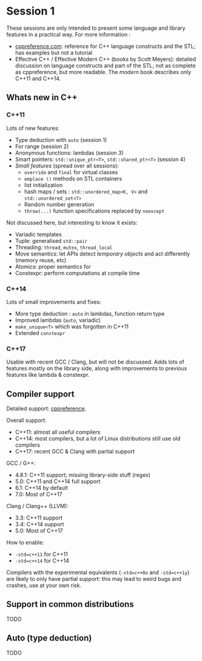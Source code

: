 # Session 1

These sessions are only intended to present some language and library features in a practical way.
For more information :
* [cppreference.com](http://en.cppreference.com): reference for C++ language constructs and the STL; has examples but not a tutorial
* Effective C++ / Effective Modern C++ (books by Scott Meyers): detailed discussion on language constructs and part of the STL; not as complete as cppreference, but more readable. The _modern_ book describes only C++11 and C++14.

## Whats new in C++

### C++11

Lots of new features:
* Type deduction with `auto` (session 1)
* For range (session 2)
* Anonymous functions: lambdas (session 3)
* Smart pointers: `std::unique_ptr<T>`, `std::shared_ptr<T>` (session 4)
* _Small features_ (spread over all sessions):
	* `override` and `final` for virtual classes
	* `emplace ()` methods on STL containers
	* list initialization
	* hash maps / sets : `std::unordered_map<K, V>` and `std::unordered_set<T>`
	* Random number generation
	* `throw(...)` function specifications replaced by `noexcept`

Not discussed here, but interesting to know it exists:
* Variadic templates
* Tuple: generalised `std::pair`
* Threading: `thread`, `mutex`, `thread_local`
* Move semantics: let APIs detect _temporary objects_ and act differently (memory reuse, etc)
* Atomics: proper semantics for 
* Constexpr: perform computations at compile time

### C++14

Lots of small improvements and fixes:
* More type deduction : `auto` in lambdas, function return type
* Improved lambdas (`auto`, variadic)
* `make_unique<T>` which was forgotten in C++11
* Extended `constexpr`

### C++17

Usable with recent GCC / Clang, but will not be discussed.
Adds lots of features mostly on the library side, along with improvements to previous features like lambda & constexpr.

## Compiler support

Detailed support: [cppreference](http://en.cppreference.com/w/cpp/compiler_support).

Overall support:
* C++11: almost all useful compilers
* C++14: most compilers, but a lot of Linux distributions still use old compilers
* C++17: recent GCC & Clang with partial support

GCC / G++:
* 4.8.1: C++11 support; missing library-side stuff (regex)
* 5.0: C++11 and C++14 full support
* 6.1: C++14 by default
* 7.0: Most of C++17

Clang / Clang++ (LLVM):
* 3.3: C++11 support
* 3.4: C++14 support
* 5.0: Most of C++17

How to enable:
* `-std=c++11` for C++11
* `-std=c++14` for C++14

Compilers with the experimental equivalents (`-std=c++0x` and `-std=c++1y`) are likely to only have partial support: this may lead to weird bugs and crashes, use at your own risk.

## Support in common distributions

TODO

## Auto (type deduction)

TODO
